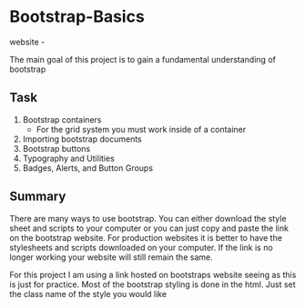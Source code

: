 # Bootstrap-Basics
website -

The main goal of this project is to gain a fundamental understanding of bootstrap

## Task
1. Bootstrap containers
    - For the grid system you must work inside of a container
2. Importing bootstrap documents
3. Bootstrap buttons
4. Typography and Utilities
5. Badges, Alerts, and Button Groups

## Summary
There are many ways to use bootstrap. You can either download the style sheet and scripts to your computer or you can just copy and paste the link on the bootstrap website. For production websites it is better to have the stylesheets and scripts downloaded on your computer. If the link is no longer working your website will still remain the same.

For this project I am using a link hosted on bootstraps website seeing as this is just for practice. Most of the bootstrap styling is done in the html. Just set the class name of the style you would like